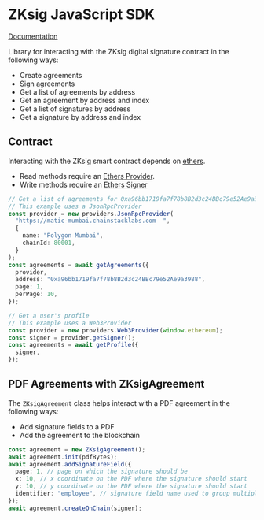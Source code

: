 # ZKsig JavaScript SDK

[Documentation](https://sdk.zksig.io)

Library for interacting with the ZKsig digital signature contract in the following ways:

- Create agreements
- Sign agreements
- Get a list of agreements by address
- Get an agreement by address and index
- Get a list of signatures by address
- Get a signature by address and index

## Contract

Interacting with the ZKsig smart contract depends on [ethers](https://docs.ethers.org/).

- Read methods require an [Ethers Provider](https://docs.ethers.org/v5/single-page/#/v5/api/providers/).
- Write methods require an [Ethers Signer](https://docs.ethers.org/v5/single-page/#/v5/api/signer/)

```typescript
// Get a list of agreements for 0xa96bb1719fa7f78b8B2d3c24BBc79e52Ae9a3988
// This example uses a JsonRpcProvider
const provider = new providers.JsonRpcProvider(
  "https://matic-mumbai.chainstacklabs.com	",
  {
    name: "Polygon Mumbai",
    chainId: 80001,
  }
);
const agreements = await getAgreements({
  provider,
  address: "0xa96bb1719fa7f78b8B2d3c24BBc79e52Ae9a3988",
  page: 1,
  perPage: 10,
});
```

```typescript
// Get a user's profile
// This example uses a Web3Provider
const provider = new providers.Web3Provider(window.ethereum);
const signer = provider.getSigner();
const agreements = await getProfile({
  signer,
});
```

## PDF Agreements with ZKsigAgreement

The `ZKsigAgreement` class helps interact with a PDF agreement in the
following ways:

- Add signature fields to a PDF
- Add the agreement to the blockchain

```typescript
const agreement = new ZKsigAgreement();
await agreement.init(pdfBytes);
await agreement.addSignatureField({
  page: 1, // page on which the signature should be
  x: 10, // x coordinate on the PDF where the signature should start
  y: 10, // y coordinate on the PDF where the signature should start
  identifier: "employee", // signature field name used to group multiple fields with the same signer
});
await agreement.createOnChain(signer);
```

